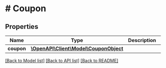 # # Coupon

## Properties

Name | Type | Description | Notes
------------ | ------------- | ------------- | -------------
**coupon** | [**\OpenAPI\Client\Model\CouponObject**](CouponObject.md) |  | [optional]

[[Back to Model list]](../../README.md#models) [[Back to API list]](../../README.md#endpoints) [[Back to README]](../../README.md)
